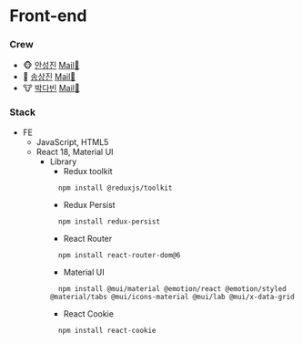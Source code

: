 # Front-end

### Crew
  - 🐵 [안성진](https://github.com/anveloper) [Mail📧](mailto:hitedin@gmail.com)
  - 🐶 [송상진](https://github.com/DebSang) [Mail📧]()
  - 🐮 [박다빈](https://github.com/elqla) [Mail📧]()

### Stack
  - FE 
    - JavaScript, HTML5
    - React 18, Material UI
      - Library
        - Redux toolkit
        ```
          npm install @reduxjs/toolkit
        ```
        - Redux Persist
        ```
          npm install redux-persist
        ```
        - React Router
        ```
          npm install react-router-dom@6
        ```
        - Material UI
        ```
          npm install @mui/material @emotion/react @emotion/styled @material/tabs @mui/icons-material @mui/lab @mui/x-data-grid
        ```
        - React Cookie
        ```
          npm install react-cookie
        ```

